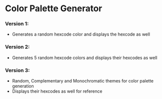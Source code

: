 # Color Palette Generator

### Version 1:
- Generates a random hexcode color and displays the hexcode as well

### Version 2:
- Generates 5 random hexcode colors and displays their hexcodes as well

### Version 3:
- Random, Complementary and Monochromatic themes for color palette generation
- Displays their hexcodes as well for reference
